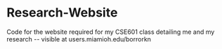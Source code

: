 # Research-Website
Code for the website required for my CSE601 class detailing me and my research -- visible at users.miamioh.edu/borrorkn
